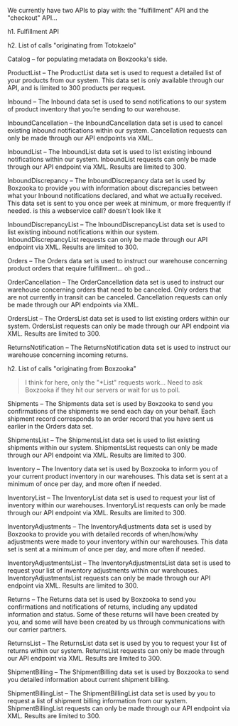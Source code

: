 We currently have two APIs to play with: the "fulfillment" API and the "checkout" API...

h1. Fulfillment API

h2. List of calls "originating from Totokaelo"

Catalog – for populating metadata on Boxzooka's side.

ProductList – The ProductList data set is used to request a detailed list of your products from our system. This data set is only available through our API, and is limited to 300 products per request.

Inbound – The Inbound data set is used to send notifications to our system of product inventory that you’re sending to our warehouse.

InboundCancellation – the InboundCancellation data set is used to cancel existing inbound notifications within our system. Cancellation requests can only be made through our API endpoints via XML.

InboundList – The InboundList data set is used to list existing inbound notifications within our system. InboundList requests can only be made through our API endpoint via XML. Results are limited to 300.

InboundDiscrepancy – The InboundDiscrepancy data set is used by Boxzooka to provide you with information about discrepancies between what your Inbound notifications declared, and what we actually received. This data set is sent to you once per week at minimum, or more frequently if needed. is this a webservice call? doesn't look like it

InboundDiscrepancyList – The InboundDiscrepancyList data set is used to list existing inbound notifications within our system. InboundDiscrepancyList requests can only be made through our API endpoint via XML. Results are limited to 300.

Orders – The Orders data set is used to instruct our warehouse concerning product orders that require fulfillment... oh god...

OrderCancellation – The OrderCancellation data set is used to instruct our warehouse concerning orders that need to be canceled. Only orders that are not currently in transit can be canceled. Cancellation requests can only be made through our API endpoints via XML.

OrdersList – The OrdersList data set is used to list existing orders within our system. OrdersList requests can only be made through our API endpoint via XML. Results are limited to 300.

ReturnsNotification – The ReturnsNotification data set is used to instruct our warehouse concerning incoming returns.

h2. List of calls "originating from Boxzooka"

> I think for here, only the "*List" requests work... Need to ask Boxzooka if they hit our servers or wait for us to poll.

Shipments – The Shipments data set is used by Boxzooka to send you confirmations of the shipments we send each day on your behalf. Each shipment record corresponds to an order record that you have sent us earlier in the Orders data set.

ShipmentsList – The ShipmentsList data set is used to list existing shipments within our system. ShipmentsList requests can only be made through our API endpoint via XML. Results are limited to 300.

Inventory – The Inventory data set is used by Boxzooka to inform you of your current product inventory in our warehouses. This data set is sent at a minimum of once per day, and more often if needed.

InventoryList – The InventoryList data set is used to request your list of inventory within our warehouses. InventoryList requests can only be made through our API endpoint via XML. Results are limited to 300.

InventoryAdjustments – The InventoryAdjustments data set is used by Boxzooka to provide you with detailed records of when/how/why adjustments were made to your inventory within our warehouses. This data set is sent at a minimum of once per day, and more often if needed.

InventoryAdjustmentsList – The InventoryAdjustmentsList data set is used to request your list of inventory adjustments within our warehouses. InventoryAdjustmentsList requests can only be made through our API endpoint via XML. Results are limited to 300.

Returns – The Returns data set is used by Boxzooka to send you confirmations and notifications of returns, including any updated information and status. Some of these returns will have been created by you, and some will have been created by us through communications with our carrier partners.

ReturnsList – The ReturnsList data set is used by you to request your list of returns within our system. ReturnsList requests can only be made through our API endpoint via XML. Results are limited to 300.

ShipmentBilling – The ShipmentBilling data set is used by Boxzooka to send you detailed information about current shipment billing.

ShipmentBillingList – The ShipmentBillingList data set is used by you to request a list of shipment billing information from our system. ShipmentBillingList requests can only be made through our API endpoint via XML. Results are limited to 300.

